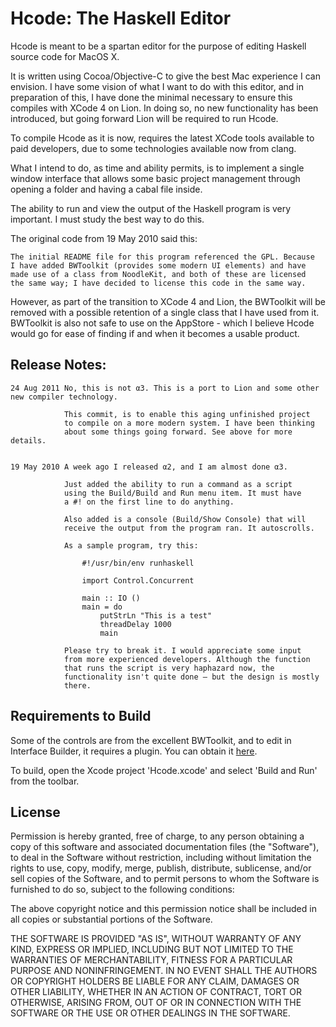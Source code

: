 
Hcode: The Haskell Editor
=========================

Hcode is meant to be a spartan editor for the purpose of editing 
Haskell source code for MacOS X.

It is written using Cocoa/Objective-C to give the best Mac experience 
I can envision. I have some vision of what I want to do with this editor,
and in preparation of this, I have done the minimal necessary to ensure this 
compiles with XCode 4 on Lion. In doing so, no new functionality has been
introduced, but going forward Lion will be required to run Hcode.

To compile Hcode as it is now, requires the latest XCode tools available
to paid developers, due to some technologies available now from clang.

What I intend to do, as time and ability permits, is to implement a single
window interface that allows some basic project management through opening
a folder and having a cabal file inside.

The ability to run and view the output of the Haskell program is very important. 
I must study the best way to do this.

The original code from 19 May 2010 said this:

    The initial README file for this program referenced the GPL. Because
    I have added BWToolkit (provides some modern UI elements) and have
    made use of a class from NoodleKit, and both of these are licensed 
    the same way; I have decided to license this code in the same way.

However, as part of the transition to XCode 4 and Lion, the BWToolkit will be removed
with a possible retention of a single class that I have used from it. BWToolkit is also 
not safe to use on the AppStore - which I believe Hcode would go for ease of finding 
if and when it becomes a usable product.

Release Notes:
--------------

    24 Aug 2011 No, this is not α3. This is a port to Lion and some other new compiler technology.

				This commit, is to enable this aging unfinished project 
				to compile on a more modern system. I have been thinking
				about some things going forward. See above for more details.
                

    19 May 2010	A week ago I released α2, and I am almost done α3.
	
				Just added the ability to run a command as a script
				using the Build/Build and Run menu item. It must have
				a #! on the first line to do anything.
				
				Also added is a console (Build/Show Console) that will
				receive the output from the program ran. It autoscrolls.
				
				As a sample program, try this:
				
					#!/usr/bin/env runhaskell

					import Control.Concurrent

					main :: IO ()
					main = do    
						putStrLn "This is a test"
						threadDelay 1000
						main
						
				Please try to break it. I would appreciate some input 
				from more experienced developers. Although the function
				that runs the script is very haphazard now, the 
				functionality isn't quite done – but the design is mostly
				there.
    


Requirements to Build
---------------------

Some of the controls are from the excellent BWToolkit, and to edit 
in Interface Builder, it requires a plugin. You can obtain it [here](http://brandonwalkin.com/bwtoolkit/).

To build, open the Xcode project 'Hcode.xcode' and select 
'Build and Run' from the toolbar.

License
-------

Permission is hereby granted, free of charge, to any person
obtaining a copy of this software and associated documentation
files (the "Software"), to deal in the Software without
restriction, including without limitation the rights to use,
copy, modify, merge, publish, distribute, sublicense, and/or sell
copies of the Software, and to permit persons to whom the
Software is furnished to do so, subject to the following
conditions:

The above copyright notice and this permission notice shall be
included in all copies or substantial portions of the Software.

THE SOFTWARE IS PROVIDED "AS IS", WITHOUT WARRANTY OF ANY KIND,
EXPRESS OR IMPLIED, INCLUDING BUT NOT LIMITED TO THE WARRANTIES
OF MERCHANTABILITY, FITNESS FOR A PARTICULAR PURPOSE AND
NONINFRINGEMENT. IN NO EVENT SHALL THE AUTHORS OR COPYRIGHT
HOLDERS BE LIABLE FOR ANY CLAIM, DAMAGES OR OTHER LIABILITY,
WHETHER IN AN ACTION OF CONTRACT, TORT OR OTHERWISE, ARISING
FROM, OUT OF OR IN CONNECTION WITH THE SOFTWARE OR THE USE OR
OTHER DEALINGS IN THE SOFTWARE.



	